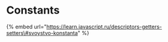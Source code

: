 # Constants

{% embed url="https://learn.javascript.ru/descriptors-getters-setters\#svoystvo-konstanta" %}



